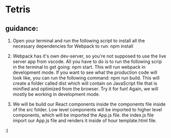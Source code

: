 # Tetris

## guidance: 
1. Open your terminal and run the following script to install all the necessary dependencies for Webpack to run: npm install 

2. Webpack has it's own dev-server, so you're not supposed to use the live server app from vscode. All you have to do is to run the following scrip in the terminal to get going: npm start.  This will run webpack in development mode. If you want to see what the production code will look like, you can run the following command: npm run build. This will create a folder called dist which will contain on JavaScript file that is minified and optimized from the browser. Try it for fun! Again, we will mostly be working in development mode.

3. We will be build our React components inside the components file inside of the src folder. Low level components will be imported to higher level components, which will be imported the App.js file. the index.js file import our App.js file and renders it inside of hour template.html file.


:)